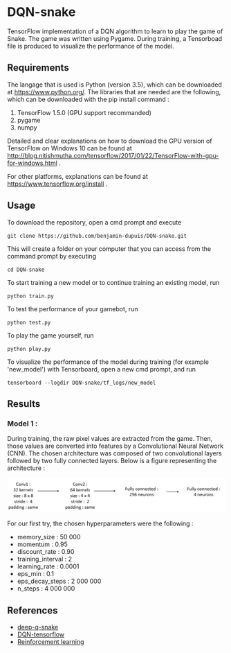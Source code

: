 # DQN-snake
TensorFlow implementation of a DQN algorithm to learn to play the game of Snake.
The game was written using Pygame. During training, a Tensorboad file is produced to visualize the performance of the model.


## Requirements

The langage that is used is Python (version 3.5), which can be downloaded at https://www.python.org/. 
The libraries that are needed are the following, which can be downloaded with the pip install command : 

1. TensorFlow 1.5.0 (GPU support recommanded)
2. pygame 
3. numpy

Detailed and clear explanations on how to download the GPU version of TensorFlow on Windows 10 can be found at http://blog.nitishmutha.com/tensorflow/2017/01/22/TensorFlow-with-gpu-for-windows.html .


For other platforms, explanations can be found at
https://www.tensorflow.org/install . 



## Usage

To download the repository, open a cmd prompt and execute 
```
git clone https://github.com/benjamin-dupuis/DQN-snake.git
```

This will create a folder on your computer that you can access from the command prompt by executing 

```
cd DQN-snake
```

To start training a new model or to continue training an existing model, run
```
python train.py
```

To test the performance of your gamebot, run 
```
python test.py
```

To play the game yourself, run 
```
python play.py
```

To visualize the performance of the model during training (for example 'new_model') with Tensorboard, open a new cmd prompt, and run

```
tensorboard --logdir DQN-snake/tf_logs/new_model
```


## Results


### Model 1 : 
During training, the raw pixel values are extracted from the game. Then, those values are converted into features by a Convolutional Neural Network (CNN). The chosen architecture was composed of two convolutional layers followed by two fully connected layers. Below is a figure representing the architecture :  

![architecture](assets/architecture_2.PNG)


For our first try, the chosen hyperparameters were the following : 

- memory_size : 50 000
- momentum : 0.95
- discount_rate : 0.90
- training_interval : 2
- learning_rate : 0.0001
- eps_min : 0.1
- eps_decay_steps : 2 000 000
- n_steps : 4 000 000


## References 

- [deep-q-snake](https://github.com/danielegrattarola/deep-q-snake)
- [DQN-tensorflow](https://github.com/devsisters/DQN-tensorflow)
- [Reinforcement learning](https://github.com/ageron/handson-ml/blob/master/16_reinforcement_learning.ipynb)

